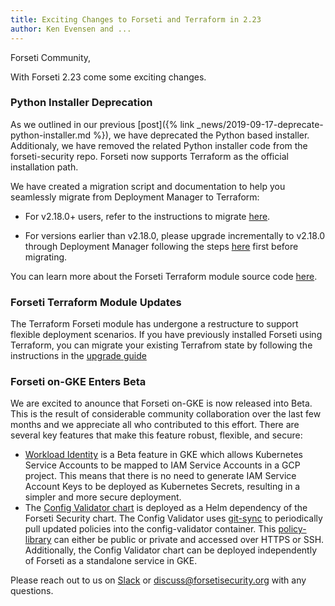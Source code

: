 ```yaml
---
title: Exciting Changes to Forseti and Terraform in 2.23
author: Ken Evensen and ...
---
```


Forseti Community,

With Forseti 2.23 come some exciting changes.  

### Python Installer Deprecation
As we outlined in our previous [post]({% link _news/2019-09-17-deprecate-python-installer.md %}), we have deprecated the Python based installer.  Additionaly, we have removed the related Python installer code from the forseti-security repo. Forseti now supports Terraform as the official installation path.

We have created a migration script and documentation to help you seamlessly 
migrate from Deployment Manager to Terraform:

* For v2.18.0+ users, refer to the instructions to migrate 
[here](/docs/latest/setup/migrate.html).

* For versions earlier than v2.18.0, please upgrade incrementally to v2.18.0 through 
Deployment Manager following the steps [here](/docs/latest/setup/upgrade.html) 
first before migrating.

You can learn more about the Forseti Terraform module source code 
[here](https://registry.terraform.io/modules/terraform-google-modules/forseti/google/).

### Forseti Terraform Module Updates
The Terraform Forseti module has undergone a restructure to support flexible deployment scenarios.  If you have previously installed Forseti using Terraform, you can migrate your existing Terrafrom state by following the instructions in the [upgrade guide](/docs/latest/setup/upgrade.html) 


### Forseti on-GKE Enters Beta
We are excited to anounce that Forseti on-GKE is now released into Beta.  This is the result of considerable community collaboration over the last few months and we appreciate all who contributed to this effort.  There are several key features that make this feature robust, flexible, and secure:
* [Workload Identity](https://cloud.google.com/kubernetes-engine/docs/how-to/workload-identity) is a Beta feature in GKE which allows Kubernetes Service Accounts to be mapped to IAM Service Accounts in a GCP project.  This means that there is no need to generate IAM Service Account Keys to be deployed as Kubernetes Secrets, resulting in a simpler and more secure deployment.
* The [Config Validator chart](https://github.com/forseti-security/helm-charts/tree/master/charts/config-validator) is deployed as a Helm dependency of the Forseti Security chart.  The Config Validator uses [git-sync](https://github.com/kubernetes/git-sync) to periodically pull updated policies into the config-validator container.  This [policy-library](https://github.com/forseti-security/policy-library) can either be public or private and accessed over HTTPS or SSH.  Additionally, the Config Validator chart can be deployed independently of Forseti as a standalone service in GKE.



Please reach out to us on [Slack](https://forsetisecurity.slack.com/) or discuss@forsetisecurity.org with any questions.
